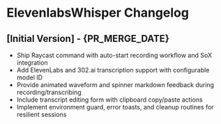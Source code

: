 # ElevenlabsWhisper Changelog

## [Initial Version] - {PR_MERGE_DATE}

- Ship Raycast command with auto-start recording workflow and SoX integration
- Add ElevenLabs and 302.ai transcription support with configurable model ID
- Provide animated waveform and spinner markdown feedback during recording/transcribing
- Include transcript editing form with clipboard copy/paste actions
- Implement environment guard, error toasts, and cleanup routines for resilient sessions
